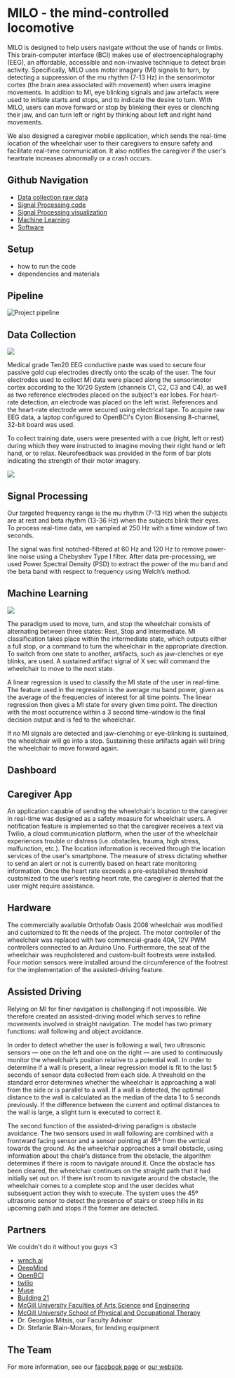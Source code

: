 # MILO - the mind-controlled locomotive
MILO is designed to help users navigate without the use of hands or limbs. This brain-computer interface (BCI) makes use of electroencephalography (EEG), an affordable, accessible and non-invasive technique to detect brain activity. Specifically, MILO uses motor imagery (MI) signals to turn, by detecting a suppression of the mu rhythm (7-13 Hz) in the sensorimotor cortex (the brain area associated with movement) when users imagine movements. In addition to MI, eye blinking signals and jaw artefacts were used to initiate starts and stops, and to indicate the desire to turn. With MILO, users can move forward or stop by blinking their eyes or clenching their jaw, and can turn left or right by thinking about left and right hand movements. 

We also designed a caregiver mobile application, which sends the real-time location of the wheelchair user to their caregivers to ensure safety and facilitate real-time communication. It also notifies the caregiver if the user's heartrate increases abnormally or a crash occurs.

## Github Navigation 
- [Data collection raw data](https://github.com/NTX-McGill/NeuroTechX-McGill-2019/tree/master/offline/data)
- [Signal Processing code](https://github.com/NTX-McGill/NeuroTechX-McGill-2019/tree/master/offline/signal_processing)
- [Signal Processing visualization](https://github.com/NTX-McGill/NeuroTechX-McGill-2019/tree/master/offline/visualization)
- [Machine Learning](https://github.com/NTX-McGill/NeuroTechX-McGill-2019/tree/master/offline/ML)
- [Software](https://github.com/NTX-McGill/NeuroTechX-McGill-2019/tree/master/offline/training_software)

## Setup
- how to run the code
- dependencies and materials

## Pipeline
![Project pipeline](/FiguresFolder/Fig1%20(1).png)

## Data Collection

![](/FiguresFolder/Fig2.jpg)

Medical grade Ten20 EEG conductive paste was used to secure four passive gold cup electrodes directly onto the scalp of the user. The four electrodes used to collect MI data were placed along the sensorimotor cortex according to the 10/20 System (channels C1, C2, C3 and C4), as well as two reference electrodes placed on the subject's ear lobes. For heart-rate detection, an electrode was placed on the left wrist. References and the heart-rate electrode were secured using electrical tape. To acquire raw EEG data, a laptop configured to OpenBCI's Cyton Biosensing 8-channel, 32-bit board was used. 

To collect training date, users were presented with a cue (right, left or rest) during which they were instructed to imagine moving their right hand or left hand, or to relax. Neurofeedback was provided in the form of bar plots indicating the strength of their motor imagery.

![](/FiguresFolder/Fig3%20(1).png)

## Signal Processing
Our targeted frequency range is the mu rhythm (7-13 Hz) when the subjects are at rest and beta rhythm (13-36 Hz) when the subjects blink their eyes. To process real-time data, we sampled at 250 Hz with a time window of two seconds.

The signal was first notched-filtered at 60 Hz and 120 Hz to remove power-line noise using a Chebyshev Type I filter. After data pre-processing, we used Power Spectral Density (PSD) to extract the power of the mu band and the beta band with respect to frequency using Welch’s method.

## Machine Learning

![](/FiguresFolder/Fig5.png)

The paradigm used to move, turn, and stop the wheelchair consists of alternating between three states: Rest, Stop and Intermediate. MI classification takes place within the intermediate state, which outputs either a full stop, or a command to turn the wheelchair in the appropriate direction. To switch from one state to another, artifacts, such as jaw-clenches or eye blinks, are used. A sustained artifact signal of X sec will command the wheelchair to move to the next state. 

A linear regression is used to classify the MI state of the user in real-time. The feature used in the regression is the average mu band power, given as the average of the frequencies of interest for all time points. The linear regression then gives a MI state for every given time point. The direction with the most occurrence within a 3 second time-window is the final decision output and is fed to the wheelchair. 

If no MI signals are detected and jaw-clenching or eye-blinking is sustained, the wheelchair will go into a stop. Sustaining these artifacts again will bring the wheelchair to move forward again. 

## Dashboard

## Caregiver App
An application capable of sending the wheelchair's location to the caregiver in real-time was designed as a safety measure for wheelchair users. A notification feature is implemented so that the caregiver receives a text via Twilio, a cloud communication platform, when the user of the wheelchair experiences trouble or distress (i.e. obstacles, trauma, high stress, malfunction, etc.). The location information is received through the location services of the user's smartphone. The measure of stress dictating whether to send an alert or not is currently based on heart rate monitoring information. Once the heart rate exceeds a pre-established threshold customized to the user’s resting heart rate, the caregiver is alerted that the user might require assistance.  

## Hardware 
The commercially available Orthofab Oasis 2008 wheelchair was modified and customized to fit the needs of the project. The motor controller of the wheelchair was replaced with two commercial-grade 40A, 12V PWM controllers connected to an Arduino Uno. Furthermore, the seat of the wheelchair was reupholstered and custom-built footrests were installed. Four motion sensors were installed around the circumference of the footrest for the implementation of the assisted-driving feature.

## Assisted Driving
Relying on MI for finer navigation is challenging if not impossible. We therefore created an assisted-driving model which serves to refine movements involved in straight navigation. The model has two primary functions: wall following and object avoidance.

In order to detect whether the user is following a wall, two ultrasonic sensors — one on the left and one on the right — are used to continuously monitor the wheelchair’s position relative to a potential wall. In order to determine if a wall is present, a linear regression model is fit to the last 5 seconds of sensor data collected from each side. A threshold on the standard error determines whether the wheelchair is approaching a wall from the side or is parallel to a wall. If a wall is detected, the optimal distance to the wall is calculated as the median of the data 1 to 5 seconds previously. If the difference between the current and optimal distances to the wall is large, a slight turn is executed to correct it.

The second function of the assisted-driving paradigm is obstacle avoidance. The two sensors used in wall following are combined with a frontward facing sensor and a sensor pointing at 45º from the vertical towards the ground. As the wheelchair approaches a small obstacle, using information about the chair’s distance from the obstacle, the algorithm determines if there is room to navigate around it. Once the obstacle has been cleared, the wheelchair continues on the straight path that it had initially set out on. If there isn’t room to navigate around the obstacle, the wheelchair comes to a complete stop and the user decides what subsequent action they wish to execute. The system uses the 45º ultrasonic sensor to detect the presence of stairs or steep hills in its upcoming path and stops if the former are detected.

## Partners
We couldn't do it without you guys <3
* [wrnch.ai](https://wrnch.ai/)
* [DeepMind](https://deepmind.com/)
* [OpenBCI](https://openbci.com/)
* [twilio](https://www.twilio.com/)
* [Muse](https://choosemuse.com/)
* [Building 21](https://building21.ca/)
* [McGill University Faculties of Arts](https://www.mcgill.ca/arts/),[Science](https://www.mcgill.ca/science/) and [Engineering](https://www.mcgill.ca/engineering/)
* [McGill University School of Physical and Occupational Therapy](https://www.mcgill.ca/spot/)
* Dr. Georgios Mitsis, our Faculty Advisor
* Dr. Stefanie Blain-Moraes, for lending equipment

## The Team
For more information, see our [facebook page](https://www.facebook.com/McGillNeurotech/) or [our website](https://www.mcgillneurotech.com/).

